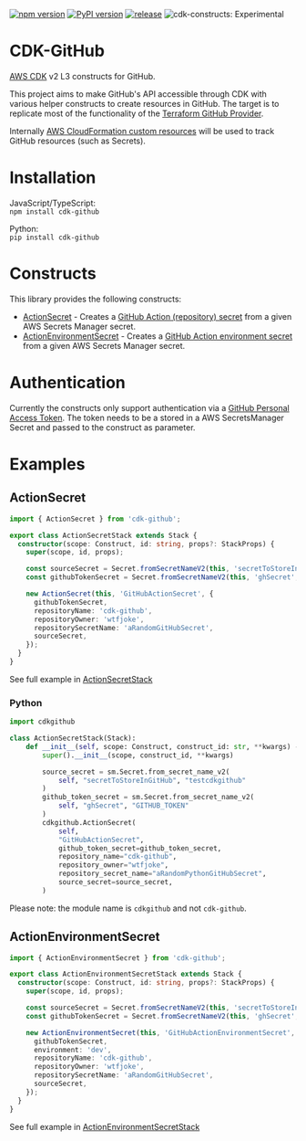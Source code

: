 [![npm version](https://badge.fury.io/js/cdk-github.svg)](https://badge.fury.io/js/cdk-github)
[![PyPI version](https://badge.fury.io/py/cdk-github.svg)](https://badge.fury.io/py/cdk-github)
[![release](https://github.com/wtfjoke/cdk-github/actions/workflows/release.yml/badge.svg)](https://github.com/wtfjoke/cdk-github/actions/workflows/release.yml)
![cdk-constructs: Experimental](https://img.shields.io/badge/cdk--constructs-experimental-important.svg?style=for-the-badge)
# CDK-GitHub

[AWS CDK](https://aws.amazon.com/cdk/) v2 L3 constructs for GitHub.

This project aims to make GitHub's API accessible through CDK with various helper constructs to create resources in GitHub. 
The target is to replicate most of the functionality of the [Terraform GitHub Provider](https://registry.terraform.io/providers/integrations/github/latest/docs).

Internally [AWS CloudFormation custom resources](https://docs.aws.amazon.com/AWSCloudFormation/latest/UserGuide/template-custom-resources.html) will be used to track GitHub resources (such as Secrets).

# Installation

JavaScript/TypeScript:  
`npm install cdk-github`

Python:  
`pip install cdk-github`


# Constructs

This library provides the following constructs:
- [ActionSecret](API.md#actionsecret-a-nameactionsecret-idcdk-githubactionsecreta) - Creates a [GitHub Action (repository) secret](https://docs.github.com/en/actions/security-guides/encrypted-secrets#creating-encrypted-secrets-for-a-repository) from a given AWS Secrets Manager secret.
- [ActionEnvironmentSecret](API.md#actionenvironmentsecret-a-nameactionenvironmentsecret-idcdk-githubactionenvironmentsecreta) - Creates a [GitHub Action environment secret](https://docs.github.com/en/actions/security-guides/encrypted-secrets#creating-encrypted-secrets-for-an-environment) from a given AWS Secrets Manager secret.

# Authentication
Currently the constructs only support authentication via a [GitHub Personal Access Token](https://github.com/settings/tokens/new). The token needs to be a stored in a AWS SecretsManager Secret and passed to the construct as parameter.
# Examples

## ActionSecret

```typescript
import { ActionSecret } from 'cdk-github';

export class ActionSecretStack extends Stack {
  constructor(scope: Construct, id: string, props?: StackProps) {
    super(scope, id, props);

    const sourceSecret = Secret.fromSecretNameV2(this, 'secretToStoreInGitHub', 'testcdkgithub');
    const githubTokenSecret = Secret.fromSecretNameV2(this, 'ghSecret', 'GITHUB_TOKEN');

    new ActionSecret(this, 'GitHubActionSecret', {
      githubTokenSecret,
      repositoryName: 'cdk-github',
      repositoryOwner: 'wtfjoke',
      repositorySecretName: 'aRandomGitHubSecret',
      sourceSecret,
    });
  }
}
```
See full example in [ActionSecretStack](src/examples/action-secret/action-secret-stack.ts)

### Python
```python
import cdkgithub

class ActionSecretStack(Stack):
    def __init__(self, scope: Construct, construct_id: str, **kwargs) -> None:
        super().__init__(scope, construct_id, **kwargs)

        source_secret = sm.Secret.from_secret_name_v2(
            self, "secretToStoreInGitHub", "testcdkgithub"
        )
        github_token_secret = sm.Secret.from_secret_name_v2(
            self, "ghSecret", "GITHUB_TOKEN"
        )
        cdkgithub.ActionSecret(
            self,
            "GitHubActionSecret",
            github_token_secret=github_token_secret,
            repository_name="cdk-github",
            repository_owner="wtfjoke",
            repository_secret_name="aRandomPythonGitHubSecret",
            source_secret=source_secret,
        )
```
Please note: the module name is `cdkgithub` and not `cdk-github`.


## ActionEnvironmentSecret
```typescript
import { ActionEnvironmentSecret } from 'cdk-github';

export class ActionEnvironmentSecretStack extends Stack {
  constructor(scope: Construct, id: string, props?: StackProps) {
    super(scope, id, props);

    const sourceSecret = Secret.fromSecretNameV2(this, 'secretToStoreInGitHub', 'testcdkgithub');
    const githubTokenSecret = Secret.fromSecretNameV2(this, 'ghSecret', 'GITHUB_TOKEN');

    new ActionEnvironmentSecret(this, 'GitHubActionEnvironmentSecret', {
      githubTokenSecret,
      environment: 'dev',
      repositoryName: 'cdk-github',
      repositoryOwner: 'wtfjoke',
      repositorySecretName: 'aRandomGitHubSecret',
      sourceSecret,
    });
  }
}
```
See full example in [ActionEnvironmentSecretStack](src/examples/action-environment-secret/action-environment-secret-stack.ts)
